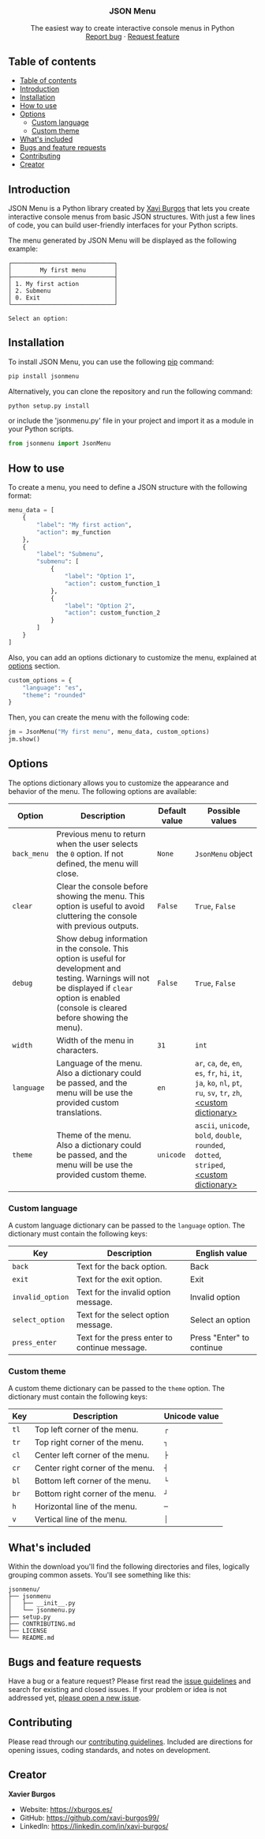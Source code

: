 <p align="center">
	<!--
  <a href="https://example.com/">
    <img src="https://via.placeholder.com/72" alt="JSON Menu" width=72 height=72>
  </a>
	-->

  <h3 align="center">JSON Menu</h3>

  <p align="center">
    The easiest way to create interactive console menus in Python
    <br>
    <a href="https://github.com/xavi-burgos99/jsonmenu/issues/new?template=bug.md">Report bug</a>
    ·
    <a href="https://github.com/xavi-burgos99/jsonmenu/issues/new?template=feature.md&labels=feature">Request feature</a>
  </p>
</p>


## Table of contents

- [Table of contents](#table-of-contents)
- [Introduction](#introduction)
- [Installation](#installation)
- [How to use](#how-to-use)
- [Options](#options)
	- [Custom language](#custom-language)
	- [Custom theme](#custom-theme)
- [What's included](#whats-included)
- [Bugs and feature requests](#bugs-and-feature-requests)
- [Contributing](#contributing)
- [Creator](#creator)


## Introduction

JSON Menu is a Python library created by [Xavi Burgos](https://xburgos.es/) that lets you create interactive console menus from basic JSON structures. With just a few lines of code, you can build user-friendly interfaces for your Python scripts.

The menu generated by JSON Menu will be displayed as the following example:

```text
┌─────────────────────────────┐
│        My first menu        │
├─────────────────────────────┤
│ 1. My first action          │
│ 2. Submenu                  │
│ 0. Exit                     │
└─────────────────────────────┘

Select an option: 
```


## Installation

To install JSON Menu, you can use the following [pip](https://pip.pypa.io/en/stable/) command:

```bash
pip install jsonmenu
```

Alternatively, you can clone the repository and run the following command:

```bash
python setup.py install
```

or include the 'jsonmenu.py' file in your project and import it as a module in your Python scripts.

```python
from jsonmenu import JsonMenu
```


## How to use

To create a menu, you need to define a JSON structure with the following format:

```python
menu_data = [
	{
		"label": "My first action",
		"action": my_function
	},
	{
		"label": "Submenu",
		"submenu": [
			{
				"label": "Option 1",
				"action": custom_function_1
			},
			{
				"label": "Option 2",
				"action": custom_function_2
			}
		]
	}
]
```

Also, you can add an options dictionary to customize the menu, explained at [options](#options) section.

```python
custom_options = {
	"language": "es",
	"theme": "rounded"
}
```

Then, you can create the menu with the following code:

```python
jm = JsonMenu("My first menu", menu_data, custom_options)
jm.show()
```


## Options

The options dictionary allows you to customize the appearance and behavior of the menu. The following options are available:

| Option | Description | Default value | Possible values |
| --- | --- | --- | --- |
| `back_menu` | Previous menu to return when the user selects the `0` option. If not defined, the menu will close. | `None` | `JsonMenu` object |
| `clear` | Clear the console before showing the menu. This option is useful to avoid cluttering the console with previous outputs. | `False` | `True`, `False` |
| `debug` | Show debug information in the console. This option is useful for development and testing. Warnings will not be displayed if `clear` option is enabled (console is cleared before showing the menu). | `False` | `True`, `False` |
| `width` | Width of the menu in characters. | `31` | `int` |
| `language` | Language of the menu. Also a dictionary could be passed, and the menu will be use the provided custom translations. | `en` | `ar`, `ca`, `de`, `en`, `es`, `fr`, `hi`, `it`, `ja`, `ko`, `nl`, `pt`, `ru`, `sv`, `tr`, `zh`, [\<custom dictionary\>](#custom-language) |
| `theme` | Theme of the menu. Also a dictionary could be passed, and the menu will be use the provided custom theme. | `unicode` | `ascii`, `unicode`, `bold`, `double`, `rounded`, `dotted`, `striped`, [\<custom dictionary\>](#custom-theme) |


### Custom language

A custom language dictionary can be passed to the `language` option. The dictionary must contain the following keys:

| Key | Description | English value |
| --- | --- | --- |
| `back` | Text for the back option. | Back |
| `exit` | Text for the exit option. | Exit |
| `invalid_option` | Text for the invalid option message. | Invalid option |
| `select_option` | Text for the select option message. | Select an option |
| `press_enter` | Text for the press enter to continue message. | Press "Enter" to continue |


### Custom theme

A custom theme dictionary can be passed to the `theme` option. The dictionary must contain the following keys:

| Key | Description | Unicode value |
| --- | --- | --- |
| `tl` | Top left corner of the menu. | `┌` |
| `tr` | Top right corner of the menu. | `┐` |
| `cl` | Center left corner of the menu. | `├` |
| `cr` | Center right corner of the menu. | `┤` |
| `bl` | Bottom left corner of the menu. | `└` |
| `br` | Bottom right corner of the menu. | `┘` |
| `h` | Horizontal line of the menu. | `─` |
| `v` | Vertical line of the menu. | `│` |


## What's included

Within the download you'll find the following directories and files, logically grouping common assets. You'll see something like this:

```text
jsonmenu/
├── jsonmenu
│   ├── __init__.py
│   └── jsonmenu.py
├── setup.py
├── CONTRIBUTING.md
├── LICENSE
└── README.md
```


## Bugs and feature requests

Have a bug or a feature request? Please first read the [issue guidelines](https://github.com/xavi-burgos99/jsonmenu/blob/main/CONTRIBUTING.md) and search for existing and closed issues. If your problem or idea is not addressed yet, [please open a new issue](https://github.com/xavi-burgos99/jsonmenu/issues/new).


## Contributing

Please read through our [contributing guidelines](https://github.com/xavi-burgos99/jsonmenu/blob/main/CONTRIBUTING.md). Included are directions for opening issues, coding standards, and notes on development.


## Creator

**Xavier Burgos**
 - Website: <https://xburgos.es/>
 - GitHub: <https://github.com/xavi-burgos99/>
 - LinkedIn: <https://linkedin.com/in/xavi-burgos/>


